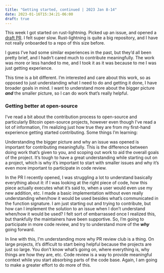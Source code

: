 ```yaml
---
title: "Getting started, continued | 2023 Jan 8-14"
date: 2023-01-16T15:34:21-06:00
draft: true
---
```


This week I got started on rust-lightning. Picked up an issue, and opened a [draft PR](https://github.com/lightningdevkit/rust-lightning/pull/1948). I felt super slow. Rust-lightning is quite a big repository, and I have not really onboarded to a repo of this size before.

I guess I’ve had some similar experiences in the past, but they’d all been pretty brief, and I hadn’t cared much to contribute meaningfully. The work was more or less handed to me, and I took it as it was because to me I was just getting experience.

This time is a bit different. I’m interested and care about this work, so as opposed to just understanding what I need to do and getting it done, I have broader goals in mind. I want to understand more about the bigger picture ***and*** the smaller picture, so I can do work that’s really helpful.

### Getting better at open-source

I’ve read a bit about the contribution process to open-source and particularly Bitcoin open-source projects, however even though I’ve read a lot of information, I’m realizing just how true they are from my first-hand experience getting started contributing. Some things I’m learning:

Understanding the bigger picture and why an issue was opened is important for contributing meaningfully. This is the difference between doing work that’s given to you, and scoping out work to aid the overall goals of the project. It’s tough to have a great understanding while starting out on a project, which is why it’s important to start with smaller issues and why it’s even more important to participate in code review.

In the PR I recently opened, I was struggling a lot to understand basically everything about it: if I was looking at the right piece of code, how this piece actually executes what it’s said to, when a user would even use my new addition, etc. I made a basic implementation without even really understanding when/how it would be used besides what’s communicated in the function signature. I am just starting out and trying to contribute, but how can I implement the solution to an issue when I don’t understand when/how it would be used? I felt sort of embarrassed once I realized this, but thankfully the maintainers have been supportive. So, I’m going to participate in more code review, and try to understand more of the ***why*** going forward.

In line with this, I’m understanding more why PR review club is a thing. On large projects, it’s difficult to start being helpful because the projects are just so large. You don’t know what’s going on, where everything is, why things are how they are, etc. Code review is a way to provide meaningful context while you start absorbing parts of the code base. Again, I am going to make a greater effort to do more of this.

